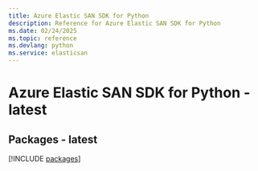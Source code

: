 ```yaml
---
title: Azure Elastic SAN SDK for Python
description: Reference for Azure Elastic SAN SDK for Python
ms.date: 02/24/2025
ms.topic: reference
ms.devlang: python
ms.service: elasticsan
---
```

# Azure Elastic SAN SDK for Python - latest
## Packages - latest
[!INCLUDE [packages](elastic-san-index.md)]